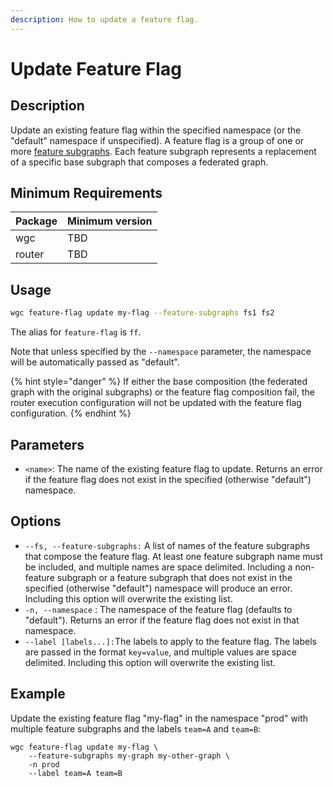 ```yaml
---
description: How to update a feature flag.
---
```


# Update Feature Flag

## Description

Update an existing feature flag within the specified namespace (or the "default" namespace if unspecified). A feature flag is a group of one or more [feature subgraphs](../feature-subgraph/). Each feature subgraph represents a replacement of a specific base subgraph that composes a federated graph.

## Minimum Requirements

| Package | Minimum version |
| ------- | --------------- |
| wgc     | TBD             |
| router  | TBD             |

## Usage

```bash
wgc feature-flag update my-flag --feature-subgraphs fs1 fs2
```

The alias for `feature-flag` is `ff`.

Note that unless specified by the `--namespace` parameter, the namespace will be automatically passed as "default".

{% hint style="danger" %}
If either the base composition (the federated graph with the original subgraphs) or the feature flag composition fail, the router execution configuration will not be updated with the feature flag configuration.
{% endhint %}

## Parameters

* `<name>`: The name of the existing feature flag to update. Returns an error if the feature flag does not exist in the specified (otherwise "default") namespace.

## Options

* `--fs, --feature-subgraphs:` A list of names of the feature subgraphs that compose the feature flag. At least one feature subgraph name must be included, and multiple names are space delimited. Including a non-feature subgraph or a feature subgraph that does not exist in the specified (otherwise "default") namespace will produce an error. Including this option will overwrite the existing list.
* `-n, --namespace` : The namespace of the feature flag (defaults to "default"). Returns an error if the feature flag does not exist in that namespace.
* `--label [labels...]:`The labels to apply to the feature flag. The labels are passed in the format `key=value`, and multiple values are space delimited. Including this option will overwrite the existing list.

## Example

Update the existing feature flag "my-flag" in the namespace "prod" with multiple feature subgraphs and the labels `team=A` and `team=B`:

```shell
wgc feature-flag update my-flag \
    --feature-subgraphs my-graph my-other-graph \
    -n prod
    --label team=A team=B
```
